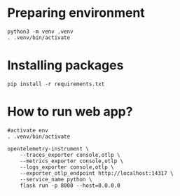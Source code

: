 # Preparing environment

```shell
python3 -m venv .venv
. .venv/bin/activate 
```

# Installing packages

```shell
pip install -r requirements.txt 
```

# How to run web app?

```shell
#activate env
. .venv/bin/activate 

opentelemetry-instrument \
    --traces_exporter console,otlp \
    --metrics_exporter console,otlp \
    --logs_exporter console,otlp \
    --exporter_otlp_endpoint http://localhost:14317 \
    --service_name python \
    flask run -p 8000 --host=0.0.0.0
```